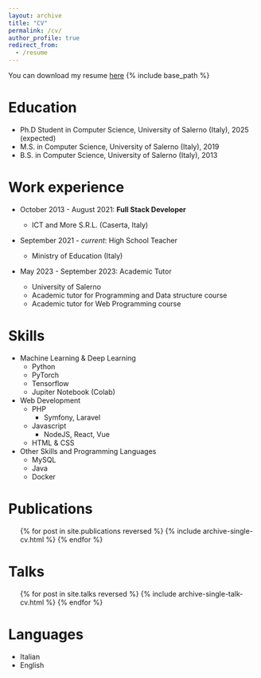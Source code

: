 ```yaml
---
layout: archive
title: "CV"
permalink: /cv/
author_profile: true
redirect_from:
  - /resume
---
```


You can download my resume [here](../files/cv-piscitelli-02-24-1.pdf)
{% include base_path %}

Education
======
* Ph.D Student in Computer Science, University of Salerno (Italy), 2025 (expected)
* M.S. in Computer Science, University of Salerno (Italy), 2019
* B.S. in Computer Science, University of Salerno (Italy), 2013

Work experience
======
* October 2013 - August 2021: **Full Stack Developer**
  * ICT and More S.R.L. (Caserta, Italy)

* September 2021 - _current_: High School Teacher
  * Ministry of Education (Italy)

* May 2023 - September 2023: Academic Tutor
  * University of Salerno
  * Academic tutor for Programming and Data structure course
  * Academic tutor for Web Programming course
  
Skills
======
* Machine Learning & Deep Learning
  * Python
  * PyTorch
  * Tensorflow
  * Jupiter Notebook (Colab)
* Web Development
  * PHP
    * Symfony, Laravel
  * Javascript
    * NodeJS, React, Vue
  * HTML & CSS
* Other Skills and Programming Languages
  * MySQL
  * Java
  * Docker

Publications
======
  <ul>{% for post in site.publications reversed %}
    {% include archive-single-cv.html %}
  {% endfor %}</ul>
  
Talks
======
  <ul>{% for post in site.talks reversed %}
    {% include archive-single-talk-cv.html  %}
  {% endfor %}</ul>

Languages
======
* Italian 
* English